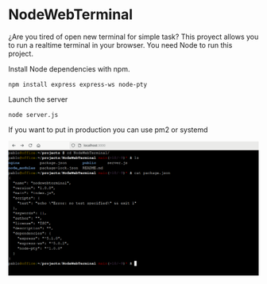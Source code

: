 # NodeWebTerminal
¿Are you tired of open new terminal for simple task?
This proyect allows you to run a realtime terminal in your browser. 
You need Node to run this project.


Install Node dependencies with npm.
``` shell
npm install express express-ws node-pty
```
Launch the server
``` shell
node server.js
```

If you want to put in production you can use pm2 or systemd 

![screenshot.png](screenshots/screenshot.png)